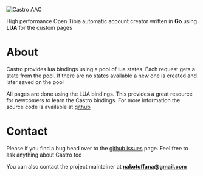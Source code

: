 ![Castro AAC](https://i.gyazo.com/f328c60ee8c219b94a521e3e51fa66e7.png)

High performance Open Tibia automatic account creator written in **Go** using **LUA** for the custom pages

# About

Castro provides lua bindings using a pool of lua states. Each request gets a state from the pool. If there are no states available a new one is created and later saved on the pool


All pages are done using the LUA bindings. This provides a great resource for newcomers to learn the Castro bindings. For more information the source code is available at [github](https://github.com/Raggaer/castro)

# Contact

Please if you find a bug head over to the [github issues](https://github.com/Raggaer/castro/issues) page. Feel free to ask anything about Castro too

You can also contact the project maintainer at **nakotoffana@gmail.com**